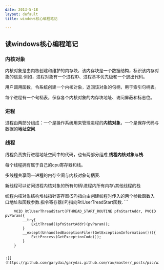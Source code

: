 ```yaml
---
date: 2013-5-18
layout: default
title: windows核心编程笔记

---
```


## 读windows核心编程笔记

### 内核对象
内核对象是由内核创建和维护的内存块，该内存块是一个数据结构，标识该内存对象的信息.例如，进程对象有一个进程ID、进程基本优先级和一个退出代码。   

用户调用函数，令系统创建一个内核对象，返回该对象的句柄，用于索引句柄表。  

每个进程有一个句柄表，保存各个内核对象的内存块地址、访问屏蔽和标志位。   

### 进程
进程由两部分组成：一个是操作系统用来管理进程的**内核对象**，一个是保存代码与数据的**地址空间**.    
### 线程
线程负责执行进程地址空间中的代码，也有两部分组成,**线程内核对象**与**栈**.   

每个线程拥有属于自己的cpu寄存器和栈。  

多线程共享同一进程的内存空间与内核对象句柄表.       

新线程可以访问进程内核对象的所有句柄\进程内所有内存\其他线程的栈    

线程内核对象结构堆栈指针寄存器(SP)指向由创建线程时传入的两个参数函数入口地址和函数参数.指令寄存器(IP)指向RtlUserTreadStart函数.  ```  


		VOID RtlUserThreadStart(PTHREAD_START_ROUTINE pfnStartAddr, PVOID pvParam){	
			__try{
				ExitThread((pfnStartAddr)(pvParam));
			}
			__except(UnhandledExceptionFiler(GetExceptionInformation())){
				ExitProcess(GetExceptionCode());
			}
		}  
```

![](https://github.com/garydai/garydai.github.com/raw/master/_posts/pic/windows_thread.PNG)
    